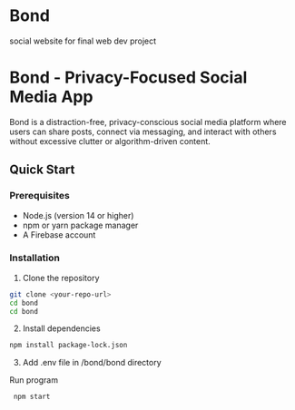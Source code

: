 # Bond
social website for final web dev project

# Bond - Privacy-Focused Social Media App

Bond is a distraction-free, privacy-conscious social media platform where users can share posts, connect via messaging, and interact with others without excessive clutter or algorithm-driven content.

## Quick Start

### Prerequisites
- Node.js (version 14 or higher)
- npm or yarn package manager
- A Firebase account

### Installation

1. Clone the repository
```bash
git clone <your-repo-url>
cd bond
cd bond
```
2. Install dependencies
```bash
npm install package-lock.json
```

3. Add .env file in /bond/bond directory

Run program
```bash
 npm start
